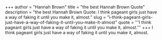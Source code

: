 +++
author = "Hannah Brown"
title = "the best Hannah Brown Quote"
description = "the best Hannah Brown Quote: I think pageant girls just have a way of faking it until you make it, almost."
slug = "i-think-pageant-girls-just-have-a-way-of-faking-it-until-you-make-it-almost"
quote = '''I think pageant girls just have a way of faking it until you make it, almost.'''
+++
I think pageant girls just have a way of faking it until you make it, almost.
